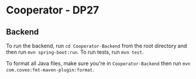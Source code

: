 # Cooperator - DP27

## Backend

To run the backend, run `cd Cooperator-Backend` from the root directory and then run `mvn spring-boot:run`. To run tests, run `mvn test`.

To format all Java files, make sure you're in `Cooperator-Backend` then run `mvn com.coveo:fmt-maven-plugin:format`.
